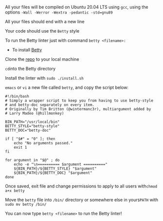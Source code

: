 All your files will be compiled on Ubuntu 20.04 LTS using `gcc`, using the options `-Wall -Werror -Wextra -pedantic -std=gnu89`

All your files should end with a new line

Your code should use the `Betty` style

To run the Betty linter just with command `betty <filename>:`

* To install [Betty](https://github.com/alx-tools/Betty)

Clone the [repo](https://github.com/alx-tools/Betty) to your local machine

`cd`into the Betty directory

Install the linter with `sudo ./install.sh`

`emacs` or `vi` a new file called `betty`, and copy the script below:
```
#!/bin/bash
# Simply a wrapper script to keep you from having to use betty-style
# and betty-doc separately on every item.
# Originally by Tim Britton (@wintermanc3r), multiargument added by
# Larry Madeo (@hillmonkey)

BIN_PATH="/usr/local/bin"
BETTY_STYLE="betty-style"
BETTY_DOC="betty-doc"

if [ "$#" = "0" ]; then
    echo "No arguments passed."
    exit 1
fi

for argument in "$@" ; do
    echo -e "\n========== $argument =========="
    ${BIN_PATH}/${BETTY_STYLE} "$argument"
    ${BIN_PATH}/${BETTY_DOC} "$argument"
done
```

Once saved, exit file and change permissions to apply to all users with`chmod a+x betty`

Move the `betty` file into `/bin/` directory or somewhere else in your`$PATH` with `sudo mv betty /bin/`

You can now type `betty <filename>` to run the Betty linter!